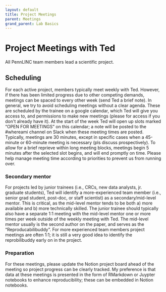 ```yaml
---
layout: default
title: Project Meetings
parent: Meetings
grand_parent: Lab Basics
---
```


# Project Meetings with Ted

All PennLINC team members lead a scientific project.

## Scheduling

For each active project, members typically meet weekly with Ted. However, if there has been limited progress due to other competing demands, meetings can be spaced to every other week (send Ted a brief note). In general, we try to avoid scheduling meetings without a clear agenda. These are scheduled by the trainee on a google calendar, which Ted will give you access to, and permissions to make new meetings (please for access if you don't already have it).  At the start of the week Ted will open up slots marked “OPEN FOR MEETINGS” on this calendar; a note will be posted to the #whereami channel on Slack when these meeting times are posted.  Typically, meetings are 30 minutes, except in specific cases when a 45-minute or 60-minute meeting is necessary (pls discuss prospectively).  To allow for a brief reprieve within long meeting blocks, meetings begin 5 minutes after the selected slot begins, and will end promptly on time.  Please help manage meeting time according to priorities to prevent us from running over.

### Secondary mentor

For projects led by junior trainees (i.e., CRCs, new data analysts, jr. graduate students), Ted will identify a more-experienced team member (i.e., senior grad student, post-doc, or staff scientist) as a secondary/mid-level mentor.  This is critical, as the mid-level mentor tends to be both a) more available and b) more technically skilled.   The junior trainee should typically also have a separate 1:1 meeting with the mid-level mentor one or more times per week outside of the weekly meeting with Ted.   The mid-level mentor usually is the second author on the paper, and serves as the “Reproducabilibuddy". For more experienced team members project meetings are often 1:1; it is still a very good idea to identify the reprobilibuddy early on in the project.

### Preparation

For these meetings, please update the Notion project board ahead of the meeting so project progress can be clearly tracked.
My preference is that data at these meetings is presented in the form of RMarkdown or Juypter notebooks to enhance reproducibility; these can be embedded in Notion notebooks.
